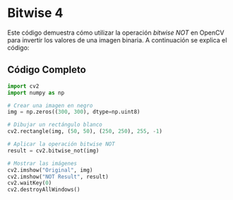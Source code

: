 # Bitwise 4

Este código demuestra cómo utilizar la operación *bitwise NOT* en OpenCV para invertir los valores de una imagen binaria. A continuación se explica el código:

## Código Completo

```python
import cv2
import numpy as np

# Crear una imagen en negro
img = np.zeros((300, 300), dtype=np.uint8)

# Dibujar un rectángulo blanco
cv2.rectangle(img, (50, 50), (250, 250), 255, -1)

# Aplicar la operación bitwise NOT
result = cv2.bitwise_not(img)

# Mostrar las imágenes
cv2.imshow("Original", img)
cv2.imshow("NOT Result", result)
cv2.waitKey(0)
cv2.destroyAllWindows()